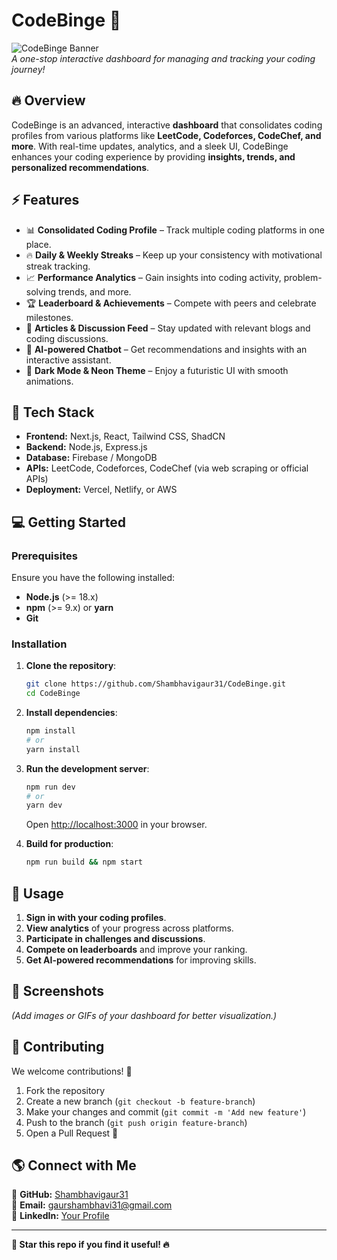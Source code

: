 # CodeBinge 🚀

![CodeBinge Banner](https://your-image-link.com)  
_A one-stop interactive dashboard for managing and tracking your coding journey!_

## 🔥 Overview
CodeBinge is an advanced, interactive **dashboard** that consolidates coding profiles from various platforms like **LeetCode, Codeforces, CodeChef, and more**. With real-time updates, analytics, and a sleek UI, CodeBinge enhances your coding experience by providing **insights, trends, and personalized recommendations**.

## ⚡ Features
- 📊 **Consolidated Coding Profile** – Track multiple coding platforms in one place.
- 🔥 **Daily & Weekly Streaks** – Keep up your consistency with motivational streak tracking.
- 📈 **Performance Analytics** – Gain insights into coding activity, problem-solving trends, and more.
- 🏆 **Leaderboard & Achievements** – Compete with peers and celebrate milestones.
- 📰 **Articles & Discussion Feed** – Stay updated with relevant blogs and coding discussions.
- 🤖 **AI-powered Chatbot** – Get recommendations and insights with an interactive assistant.
- 🎨 **Dark Mode & Neon Theme** – Enjoy a futuristic UI with smooth animations.

## 🚀 Tech Stack
- **Frontend:** Next.js, React, Tailwind CSS, ShadCN
- **Backend:** Node.js, Express.js
- **Database:** Firebase / MongoDB
- **APIs:** LeetCode, Codeforces, CodeChef (via web scraping or official APIs)
- **Deployment:** Vercel, Netlify, or AWS

## 💻 Getting Started

### Prerequisites
Ensure you have the following installed:
- **Node.js** (>= 18.x)
- **npm** (>= 9.x) or **yarn**
- **Git**

### Installation
1. **Clone the repository**:
   ```sh
   git clone https://github.com/Shambhavigaur31/CodeBinge.git
   cd CodeBinge
   ```

2. **Install dependencies**:
   ```sh
   npm install
   # or
   yarn install
   ```

3. **Run the development server**:
   ```sh
   npm run dev
   # or
   yarn dev
   ```
   Open [http://localhost:3000](http://localhost:3000) in your browser.

4. **Build for production**:
   ```sh
   npm run build && npm start
   ```

## 🎯 Usage
1. **Sign in with your coding profiles**.
2. **View analytics** of your progress across platforms.
3. **Participate in challenges and discussions**.
4. **Compete on leaderboards** and improve your ranking.
5. **Get AI-powered recommendations** for improving skills.

## 📸 Screenshots
*(Add images or GIFs of your dashboard for better visualization.)*

## 🤝 Contributing
We welcome contributions! 🚀

1. Fork the repository
2. Create a new branch (`git checkout -b feature-branch`)
3. Make your changes and commit (`git commit -m 'Add new feature'`)
4. Push to the branch (`git push origin feature-branch`)
5. Open a Pull Request 🎉

## 🌎 Connect with Me
🔗 **GitHub:** [Shambhavigaur31](https://github.com/Shambhavigaur31)  
📧 **Email:** gaurshambhavi31@gmail.com  
🔗 **LinkedIn:** [Your Profile](https://www.linkedin.com/in/shambhavi-gaur-a9a15028b/)

---

**🚀 Star this repo if you find it useful! 🔥**
